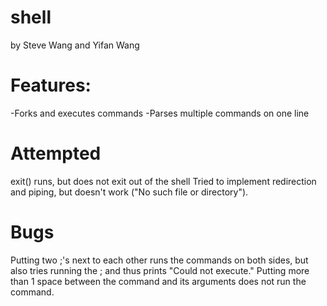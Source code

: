 # shell
by Steve Wang and Yifan Wang

# Features:
  -Forks and executes commands
  -Parses multiple commands on one line
  
# Attempted
  exit() runs, but does not exit out of the shell
  Tried to implement redirection and piping, but doesn't work ("No such file or 
  directory").
  
# Bugs
  Putting two ;'s next to each other runs the commands on both sides, but also tries   running the ; and thus prints "Could not execute."
  Putting more than 1 space between the command and its arguments does not run the 
  command.
  

